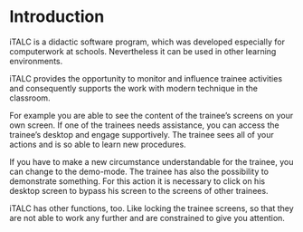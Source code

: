 # Introduction

iTALC is a didactic software program, which was developed especially for computerwork
at schools. Nevertheless it can be used in other learning environments.

iTALC provides the opportunity to monitor and influence trainee activities and
consequently supports the work with modern technique in the classroom.

For example you are able to see the content of the trainee’s screens on your own
screen. If one of the trainees needs assistance, you can access the trainee’s desktop
and engage supportively. The trainee sees all of your actions and is so able to learn
new procedures.

If you have to make a new circumstance understandable for the trainee, you can
change to the demo-mode. The trainee has also the possibility to demonstrate
something. For this action it is necessary to click on his desktop screen to bypass his
screen to the screens of other trainees.

iTALC has other functions, too. Like locking the trainee screens, so that they are not
able to work any further and are constrained to give you attention.

